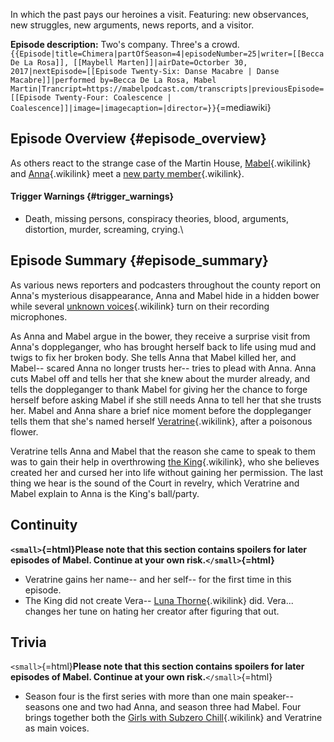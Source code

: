 In which the past pays our heroines a visit. Featuring: new observances,
new struggles, new arguments, news reports, and a visitor.

**Episode description:** Two\'s company. Three\'s a
crowd.`{{Episode|title=Chimera|partOfSeason=4|episodeNumber=25|writer=[[Becca De La Rosa]], [[Maybell Marten]]|airDate=Octorber 30, 2017|nextEpisode=[[Episode Twenty-Six: Danse Macabre | Danse Macabre]]|performed by=Becca De La Rosa, Mabel Martin|Trancript=https://mabelpodcast.com/transcripts|previousEpisode=[[Episode Twenty-Four: Coalescence | Coalescence]]|image=|imagecaption=|director=}}`{=mediawiki}

## Episode Overview {#episode_overview}

As others react to the strange case of the Martin House,
[Mabel](Mabel_Martin "Mabel"){.wikilink} and
[Anna](Anna_Limón "Anna"){.wikilink} meet a [new party
member](Veratrine "new party member"){.wikilink}.

#### **Trigger Warnings** {#trigger_warnings}

- Death, missing persons, conspiracy theories, blood, arguments,
  distortion, murder, screaming, crying.\

## Episode Summary {#episode_summary}

As various news reporters and podcasters throughout the county report on
Anna\'s mysterious disappearance, Anna and Mabel hide in a hidden bower
while several [unknown
voices](The_Unknown_Voices "unknown voices"){.wikilink} turn on their
recording microphones.

As Anna and Mabel argue in the bower, they receive a surprise visit from
Anna\'s doppleganger, who has brought herself back to life using mud and
twigs to fix her broken body. She tells Anna that Mabel killed her, and
Mabel\-- scared Anna no longer trusts her\-- tries to plead with Anna.
Anna cuts Mabel off and tells her that she knew about the murder
already, and tells the doppleganger to thank Mabel for giving her the
chance to forge herself before asking Mabel if she still needs Anna to
tell her that she trusts her. Mabel and Anna share a brief nice moment
before the doppleganger tells them that she\'s named herself
[Veratrine](Veratrine "Veratrine"){.wikilink}, after a poisonous flower.

Veratrine tells Anna and Mabel that the reason she came to speak to them
was to gain their help in overthrowing [the
King](the_King "the King"){.wikilink}, who she believes created her and
cursed her into life without gaining her permission. The last thing we
hear is the sound of the Court in revelry, which Veratrine and Mabel
explain to Anna is the King\'s ball/party.

## Continuity

**`<small>`{=html}Please note that this section contains spoilers for
later episodes of Mabel. Continue at your own risk.`</small>`{=html}**

- Veratrine gains her name\-- and her self\-- for the first time in this
  episode.
- The King did not create Vera\-- [Luna
  Thorne](Luna_Thorne "Luna Thorne"){.wikilink} did. Vera\... changes
  her tune on hating her creator after figuring that out.

## Trivia

`<small>`{=html}**Please note that this section contains spoilers for
later episodes of Mabel. Continue at your own risk.**`</small>`{=html}

- Season four is the first series with more than one main speaker\--
  seasons one and two had Anna, and season three had Mabel. Four brings
  together both the [Girls with Subzero
  Chill](Anna_&_Mabel "Girls with Subzero Chill"){.wikilink} and
  Veratrine as main voices.
